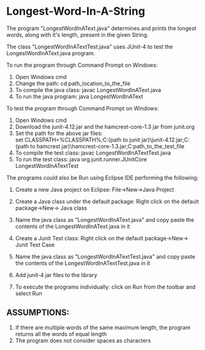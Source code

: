 # Longest-Word-In-A-String
The program "LongestWordInAText.java" determines and prints the longest words, along with it's length, present in the given String.

The class "LongestWordInATextTest.java" uses JUnit-4 to test the LongestWordInAText.java program.

To run the program through Command Prompt on Windows:
1) Open Windows cmd
2) Change the path:
		cd path_location_to_the_file
3) To compile the java class:
		javac LongestWordInAText.java
4) To run the java program:
		java LongestWordInAText

To test the program through Command Prompt on Windows:
1) Open Windows cmd
2) Download the junit-4.12.jar and the hamcrest-core-1.3 jar from junit.org
3) Set the path for the above jar files:	
		set CLASSPATH=%CLASSPATH%;C:\(path to junit jar)\junit-4.12.jar;C:\(path to hamcrest jar)\hamcrest-core-1.3.jar;C:path_to_the_test_file
4) To compile the test class:
		javac LongestWordInATextTest.java
5) To run the test class: 
		java org.junit.runner.JUnitCore LongestWordInATextTest
		
The programs could also be Run using Eclipse IDE performing the following:
1) Create a new Java project on Eclipse:
		File->New->Java Project
2) Create a Java class under the default package:
		Right click on the default package->New-> Java class
3) Name the java class as "LongestWordInAText.java" and copy paste the contents of the LongestWordInAText.java in it

4) Create a Junit Test class:
		Right click on the default package->New-> Junit Test Case
5) Name the java class as "LongestWordInATextTest.java" and copy paste the contents of the LongestWordInATextTest.java in it
6) Add junit-4 jar files to the library
7) To execute the programs individually:
		click on Run from the toolbar and select Run
		
ASSUMPTIONS:
-----------

1) If there are multiple words of the same maximum length, the program returns all the words of equal length
2) The program does not consider spaces as characters

